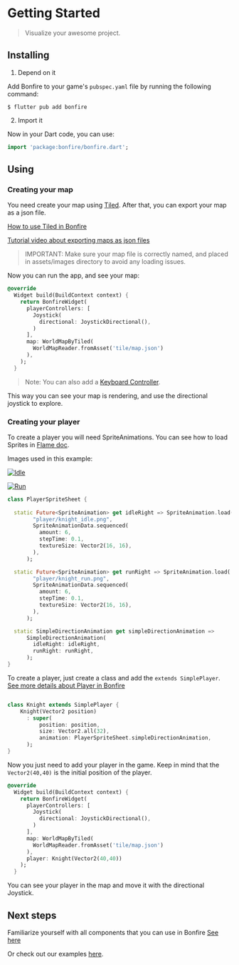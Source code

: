 # Getting Started

> Visualize your awesome project.

## Installing

1. Depend on it

Add Bonfire to your game's `pubspec.yaml` file by running the following command:

```console
$ flutter pub add bonfire
```

2. Import it

Now in your Dart code, you can use:

```dart
import 'package:bonfire/bonfire.dart';
```

## Using

### Creating your map
You need create your map using [Tiled](https://www.mapeditor.org/). After that, you can export your map as a json file.

[How to use Tiled in Bonfire](doc/tiled_support?id=tiled-support) 

[Tutorial video about exporting maps as json files](https://www.youtube.com/watch?v=hVCmLqZ0JVw)

> IMPORTANT: Make sure your map file is correctly named, and placed in assets/images directory to avoid any loading issues.

Now you can run the app, and see your map:

```dart
@override
  Widget build(BuildContext context) {
    return BonfireWidget(
      playerControllers: [
        Joystick(
          directional: JoystickDirectional(),
        )
      ],
      map: WorldMapByTiled(
        WorldMapReader.fromAsset('tile/map.json')
      ),
    );
  }
```
> Note: You can also add a [Keyboard Controller](doc/input?id=keyboard).

This way you can see your map is rendering, and use the directional joystick to explore.


### Creating your player

To create a player you will need SpriteAnimations. You can see how to load Sprites in [Flame doc](https://docs.flame-engine.org/main/flame/rendering/images.html).

Images used in this example:


[![Idle](https://raw.githubusercontent.com/RafaelBarbosatec/bonfire/master/example/assets/images/player/knight_idle.png)](https://raw.githubusercontent.com/RafaelBarbosatec/bonfire/master/example/assets/images/player/knight_idle.png)

[![Run](https://raw.githubusercontent.com/RafaelBarbosatec/bonfire/master/example/assets/images/player/knight_run.png)](https://raw.githubusercontent.com/RafaelBarbosatec/bonfire/master/example/assets/images/player/knight_run.png)


```dart
class PlayerSpriteSheet {
 
  static Future<SpriteAnimation> get idleRight => SpriteAnimation.load(
        "player/knight_idle.png",
        SpriteAnimationData.sequenced(
          amount: 6,
          stepTime: 0.1,
          textureSize: Vector2(16, 16),
        ),
      );

  static Future<SpriteAnimation> get runRight => SpriteAnimation.load(
        "player/knight_run.png",
        SpriteAnimationData.sequenced(
          amount: 6,
          stepTime: 0.1,
          textureSize: Vector2(16, 16),
        ),
      );

  static SimpleDirectionAnimation get simpleDirectionAnimation =>
      SimpleDirectionAnimation(
        idleRight: idleRight,
        runRight: runRight,
      );
}
```


To create a player, just create a class and add the `extends SimplePlayer`. [See more details about Player in Bonfire](doc/player?id=player)


```dart

class Knight extends SimplePlayer {
    Knight(Vector2 position)
      : super(
          position: position, 
          size: Vector2.all(32),
          animation: PlayerSpriteSheet.simpleDirectionAnimation,
      );
}

```

Now you just need to add your player in the game. Keep in mind that the ``Vector2(40,40)`` is the initial position of the player.


```dart
@override
  Widget build(BuildContext context) {
    return BonfireWidget(
      playerControllers: [
        Joystick(
          directional: JoystickDirectional(),
        )
      ], 
      map: WorldMapByTiled(
        WorldMapReader.fromAsset('tile/map.json')
      ),
      player: Knight(Vector2(40,40))
    );
  }
```

You can see your player in the map and move it with the directional Joystick.

## Next steps

Familiarize yourself with all components that you can use in Bonfire [See here](doc/overview?id=overview)

Or check out our examples [here](doc/examples?id=bonfire-example).